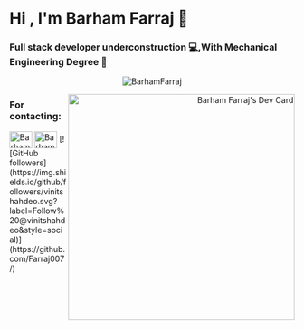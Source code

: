 <h1 align="left">Hi , I'm Barham Farraj 🤝</h1>
<h3 align="left">Full stack developer underconstruction 💻,With Mechanical Engineering Degree 🔧</h3>

<p align="center"> <img src="https://komarev.com/ghpvc/?username=Farraj007&label=Welcome+Viewer&color=red&style=plastic" alt="BarhamFarraj" /> </p>
<a align="right" href="https://app.daily.dev/BarhamFarraj"><img align="right" src="https://api.daily.dev/devcards/4dd0e3c4097744a5bb2ed15f310def69.png?r=xrm" width="400" alt="Barham Farraj's Dev Card"/></a>
















<h3 >For contacting:</h3>
<div align-content="space-around">
<a href="https://www.linkedin.com/in/barham-farraj/" target="blank"><img align="center" src="https://brandlogos.net/wp-content/uploads/2016/06/linkedin-logo-512x512.svg" alt="Barham Farraj" height="30" width="40" /></a>
<a href="mailto:barhamfarraj@icloud.com" target="blank"><img align="center" src="https://img.cppng.com/download/2020-06/64770-computer-email-icons-free-hd-image.png" alt="Barham Farraj" height="30" width="40" /></a>
[![GitHub followers](https://img.shields.io/github/followers/vinitshahdeo.svg?label=Follow%20@vinitshahdeo&style=social)](https://github.com/Farraj007/)  
</div>
